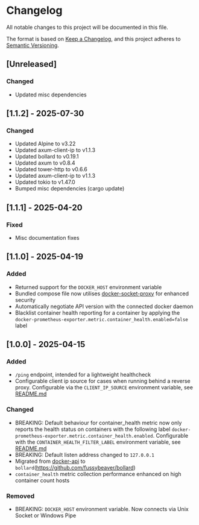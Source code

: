 # Changelog
All notable changes to this project will be documented in this file.

The format is based on [Keep a Changelog](https://keepachangelog.com/en/1.1.0/),
and this project adheres to [Semantic Versioning](https://semver.org/spec/v2.0.0.html).

## [Unreleased]

### Changed
- Updated misc dependencies

## [1.1.2] - 2025-07-30

### Changed
- Updated Alpine to v3.22
- Updated axum-client-ip to v1.1.3
- Updated bollard to v0.19.1
- Updated axum to v0.8.4
- Updated tower-http to v0.6.6
- Updated axum-client-ip to v1.1.3
- Updated tokio to v1.47.0
- Bumped misc dependencies (cargo update)

## [1.1.1] - 2025-04-20

### Fixed
- Misc documentation fixes

## [1.1.0] - 2025-04-19

### Added
- Returned support for the `DOCKER_HOST` environment variable
- Bundled compose file now utilises [docker-socket-proxy](https://github.com/linuxserver/docker-socket-proxy)
  for enhanced security
- Automatically negotiate API version with the connected docker daemon
- Blacklist container health reporting for a container by applying the `docker-prometheus-exporter.metric.container_health.enabled=false` 
  label

## [1.0.0] - 2025-04-15

### Added
- `/ping` endpoint, intended for a lightweight healthcheck
- Configurable client ip source for cases when running behind a reverse proxy. Configurable via the `CLIENT_IP_SOURCE` 
  environment variable, see [README.md](README.md#environment-variables)

### Changed
- BREAKING: Default behaviour for container_health metric now only reports the health status on containers with the 
  following label `docker-prometheus-exporter.metric.container_health.enabled`. Configurable with the 
  `CONTAINER_HEALTH_FILTER_LABEL` environment variable, see [README.md](README.md#environment-variables)
- BREAKING: Default listen address changed to `127.0.0.1`
- Migrated from [docker-api](https://github.com/vv9k/docker-api-rs) to `bollard`(https://github.com/fussybeaver/bollard)
- `container_health` metric collection performance enhanced on high container count hosts

### Removed
- BREAKING: `DOCKER_HOST` environment variable. Now connects via Unix Socket or Windows Pipe
